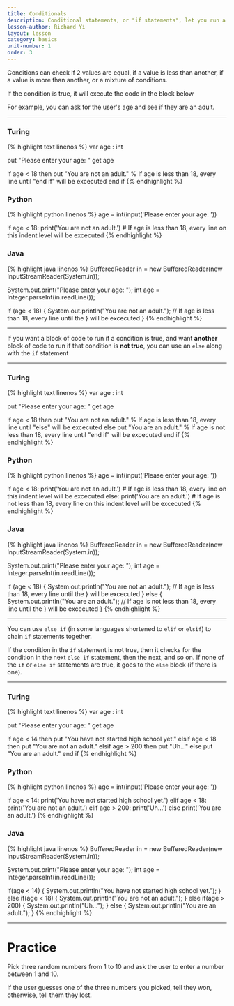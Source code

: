 ```yaml
---
title: Conditionals
description: Conditional statements, or "if statements", let you run a block of code only if a certain condition is true.
lesson-author: Richard Yi
layout: lesson
category: basics
unit-number: 1
order: 3
---
```


Conditions can check if 2 values are equal, if a value is less than another, if a value is more than another, or a mixture of conditions.

If the condition is true, it will execute the code in the block below

For example, you can ask for the user's age and see if they are an adult.

---

### Turing
{% highlight text linenos %}
var age : int

put "Please enter your age: "
get age

if age < 18 then
	put "You are not an adult."
	% If age is less than 18, every line until "end if" will be excecuted
end if
{% endhighlight %}

### Python
{% highlight python linenos %}
age = int(input('Please enter your age: '))

if age < 18:
	print('You are not an adult.')
	# If age is less than 18, every line on this indent level will be excecuted
{% endhighlight %}

### Java
{% highlight java linenos %}
BufferedReader in = new BufferedReader(new InputStreamReader(System.in));

System.out.print("Please enter your age: ");
int age = Integer.parseInt(in.readLine());

if (age < 18) {
	System.out.println("You are not an adult.");
	// If age is less than 18, every line until the } will be excecuted
}
{% endhighlight %}

---

If you want a block of code to run if a condition is true, and want **another** block of code to run if that condition is **not true**, you can use an ``else`` along with the ``if`` statement

---

### Turing
{% highlight text linenos %}
var age : int

put "Please enter your age: "
get age

if age < 18 then
	put "You are not an adult."
	% If age is less than 18, every line until "else" will be excecuted
else
	put "You are an adult."
	% If age is not less than 18, every line until "end if" will be excecuted
end if
{% endhighlight %}

### Python
{% highlight python linenos %}
age = int(input('Please enter your age: '))

if age < 18:
	print('You are not an adult.')
	# If age is less than 18, every line on this indent level will be excecuted
else:
	print('You are an adult.')
	# If age is not less than 18, every line on this indent level will be excecuted
{% endhighlight %}

### Java
{% highlight java linenos %}
BufferedReader in = new BufferedReader(new InputStreamReader(System.in));

System.out.print("Please enter your age: ");
int age = Integer.parseInt(in.readLine());

if (age < 18) {
	System.out.println("You are not an adult.");
	// If age is less than 18, every line until the } will be excecuted
} else {
	System.out.println("You are an adult.");
	// If age is not less than 18, every line until the } will be excecuted
}
{% endhighlight %}

---

You can use ``else if`` (in some languages shortened to ``elif`` or ``elsif``) to chain ``if`` statements together.

If the condition in the ``if`` statement is not true, then it checks for the condition in the next ``else if`` statement, then the next, and so on.
If none of the ``if`` or ``else if`` statements are true, it goes to the ``else`` block (if there is one).

---

### Turing
{% highlight text linenos %}
var age : int

put "Please enter your age: "
get age

if age < 14 then
	put "You have not started high school yet."
elsif age < 18 then
	put "You are not an adult."
elsif age > 200 then
	put "Uh..."
else
	put "You are an adult."
end if
{% endhighlight %}

### Python
{% highlight python linenos %}
age = int(input('Please enter your age: '))

if age < 14:
	print('You have not started high school yet.')
elif age < 18:
	print('You are not an adult.')
elif age > 200:
	print('Uh...')
else
	print('You are an adult.')
{% endhighlight %}

### Java
{% highlight java linenos %}
BufferedReader in = new BufferedReader(new InputStreamReader(System.in));

System.out.print("Please enter your age: ");
int age = Integer.parseInt(in.readLine());

if(age < 14) {
	System.out.println("You have not started high school yet.");
} else if(age < 18) {
	System.out.println("You are not an adult.");
} else if(age > 200) {
	System.out.println("Uh...");
} else {
	System.out.println("You are an adult.");
}
{% endhighlight %}

---

# Practice
Pick three random numbers from 1 to 10 and ask the user to enter a number between 1 and 10.

If the user guesses one of the three numbers you picked, tell they won, otherwise, tell them they lost.
